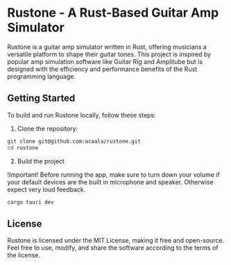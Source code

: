 # Rustone - A Rust-Based Guitar Amp Simulator

Rustone is a guitar amp simulator written in Rust, offering musicians a versatile platform to shape their guitar tones. This project is inspired by popular amp simulation software like Guitar Rig and Amplitube but is designed with the efficiency and performance benefits of the Rust programming language.

## Getting Started

To build and run Rustone locally, follow these steps:

1. Clone the repository:

```bash
git clone git@github.com:acaala/rustone.git
cd rustone
```

2. Build the project

!Important!
Before running the app, make sure to turn down your volume if your default devices are the built in microphone and speaker. Otherwise expect very loud feedback.

```bash
cargo tauri dev
```

## License

Rustone is licensed under the MIT License, making it free and open-source. Feel free to use, modify, and share the software according to the terms of the license.
